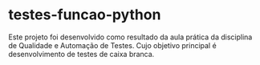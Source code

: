 # testes-funcao-python
Este projeto foi desenvolvido como resultado da aula prática da disciplina de Qualidade e Automação de Testes. Cujo objetivo principal é desenvolvimento de testes de caixa branca.
